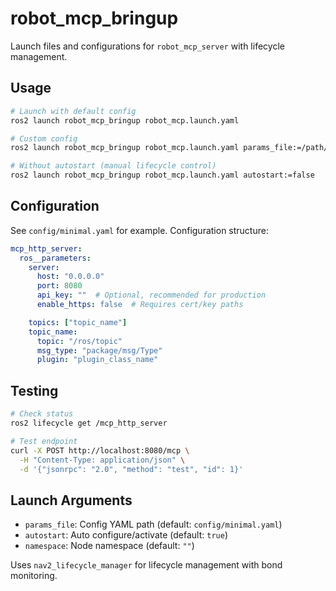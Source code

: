# robot_mcp_bringup

Launch files and configurations for `robot_mcp_server` with lifecycle management.

## Usage

```bash
# Launch with default config
ros2 launch robot_mcp_bringup robot_mcp.launch.yaml

# Custom config
ros2 launch robot_mcp_bringup robot_mcp.launch.yaml params_file:=/path/to/config.yaml

# Without autostart (manual lifecycle control)
ros2 launch robot_mcp_bringup robot_mcp.launch.yaml autostart:=false
```

## Configuration

See `config/minimal.yaml` for example. Configuration structure:

```yaml
mcp_http_server:
  ros__parameters:
    server:
      host: "0.0.0.0"
      port: 8080
      api_key: ""  # Optional, recommended for production
      enable_https: false  # Requires cert/key paths

    topics: ["topic_name"]
    topic_name:
      topic: "/ros/topic"
      msg_type: "package/msg/Type"
      plugin: "plugin_class_name"
```

## Testing

```bash
# Check status
ros2 lifecycle get /mcp_http_server

# Test endpoint
curl -X POST http://localhost:8080/mcp \
  -H "Content-Type: application/json" \
  -d '{"jsonrpc": "2.0", "method": "test", "id": 1}'
```

## Launch Arguments

- `params_file`: Config YAML path (default: `config/minimal.yaml`)
- `autostart`: Auto configure/activate (default: `true`)
- `namespace`: Node namespace (default: `""`)

Uses `nav2_lifecycle_manager` for lifecycle management with bond monitoring.
